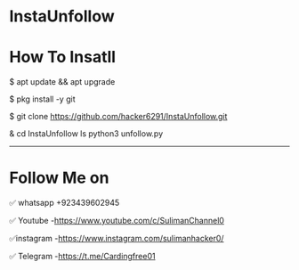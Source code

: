# InstaUnfollow


# How To Insatll
$ apt update && apt upgrade

$ pkg install -y git

$ git clone https://github.com/hacker6291/InstaUnfollow.git

& cd InstaUnfollow
ls
python3 unfollow.py




------------------------------------------------------------------------------------------------------------------------
# Follow Me on
✅ whatsapp +923439602945

✅ Youtube  -https://www.youtube.com/c/SulimanChannel0

✅instagram -https://www.instagram.com/sulimanhacker0/

✅ Telegram -https://t.me/Cardingfree01

